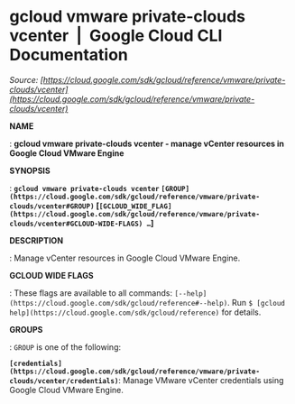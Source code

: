 # gcloud vmware private-clouds vcenter  |  Google Cloud CLI Documentation

*Source: [https://cloud.google.com/sdk/gcloud/reference/vmware/private-clouds/vcenter](https://cloud.google.com/sdk/gcloud/reference/vmware/private-clouds/vcenter)*

**NAME**

: **gcloud vmware private-clouds vcenter - manage vCenter resources in Google Cloud VMware Engine**

**SYNOPSIS**

: **`gcloud vmware private-clouds vcenter` `[GROUP](https://cloud.google.com/sdk/gcloud/reference/vmware/private-clouds/vcenter#GROUP)` [`[GCLOUD_WIDE_FLAG](https://cloud.google.com/sdk/gcloud/reference/vmware/private-clouds/vcenter#GCLOUD-WIDE-FLAGS) …`]**

**DESCRIPTION**

: Manage vCenter resources in Google Cloud VMware Engine.

**GCLOUD WIDE FLAGS**

: These flags are available to all commands: `[--help](https://cloud.google.com/sdk/gcloud/reference#--help)`.
Run `$ [gcloud help](https://cloud.google.com/sdk/gcloud/reference)` for details.

**GROUPS**

: ``GROUP`` is one of the following:

**`[credentials](https://cloud.google.com/sdk/gcloud/reference/vmware/private-clouds/vcenter/credentials)`**:
Manage VMware vCenter credentials using Google Cloud VMware Engine.
